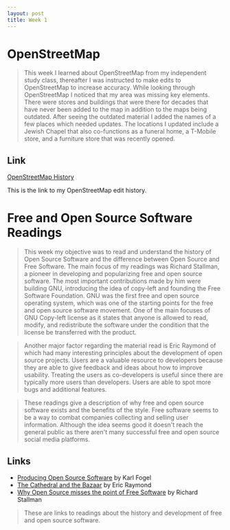 ```yaml
---
layout: post
title: Week 1
---
```


# OpenStreetMap
 > This week I learned about OpenStreetMap from my independent study class, thereafter I was instructed to make edits to OpenStreetMap to increase accuracy. While looking
 > through OpenStreetMap I noticed that my area was missing key elements. There were stores and buildings
 > that were there for decades that have never been added to the map in addition to the maps being 
 > outdated. After seeing the outdated material I added the names of a few places which needed updates. The locations I updated include a Jewish Chapel that also co-functions as a funeral home,
 > a T-Mobile store, and a furniture store that was recently opened. 
  
## Link
  [OpenStreetMap History](https://www.openstreetmap.org/user/Jimmyzs/history)
   
  This is the link to my OpenStreetMap edit history.
  
# Free and Open Source Software Readings
 > This week my objective was to read and understand the history of Open Source Software and the difference between Open Source and Free Software.
 > The main focus of my readings was Richard Stallman, a pioneer in developing and popularizing free and open source software. The most important
 > contributions made by him were building GNU, introducing the idea of copy-left and founding the Free Software Foundation.
 > GNU was the first free and open source operating system, which was one of the starting points for the free and open source
 > software movement. One of the main focuses of GNU Copy-left license as it states that anyone is allowed to read, modify,
 > and redistribute the software under the condition that the license be transferred with the product.
 
 > Another major factor regarding the material read is Eric Raymond of which had many interesting principles about the development of open source projects. Users are a valuable
 > resource to developers because they are able to give feedback and ideas about how to improve usability.
 > Treating the users as co-developers is useful since there are typically more users than developers. Users are
 > able to spot more bugs and additional features.
 
 > These readings give a description of why free and open source software exists and the benefits of the style.
 > Free software seems to be a way to combat companies collecting and selling user information. Although the idea
 > seems good it doesn't reach the general public as there aren't many successful free and open source
 > social media platforms.
  
## Links
 * [Producing Open Source Software](https://producingoss.com/) by Karl Fogel
 * [The Cathedral and the Bazaar](http://www.catb.org/~esr/writings/cathedral-bazaar/cathedral-bazaar/index.html) by Eric Raymond
 * [Why Open Source misses the point of Free Software](https://www.gnu.org/philosophy/open-source-misses-the-point.html) by Richard Stallman
  
 > These are links to readings about the history and development of free and open source software.

